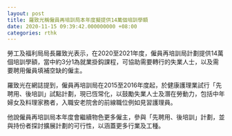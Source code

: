 ```yaml
---
layout: post
title: 羅致光稱僱員再培訓局本年度擬提供14萬個培訓學額　
date: 2020-11-15 09:39:42.000000000 +08:00
categories: rthk
---
```


勞工及福利局局長羅致光表示，在2020至2021年度，僱員再培訓局計劃提供14萬個培訓學額，當中約3分1為就業掛鈎課程，可協助需要轉行的失業人士，以及需要聘用僱員填補空缺的僱主。

羅致光在網誌提到，僱員再培訓局在2015至2016年度起，於健康護理業試行「先聘用、後培訓」試點計劃，現已恆常化，以鼓勵失業人士及潛在勞動力，包括中年婦女及料理家務者，入職安老院舍的前線職位例如見習護理員。

他說僱員再培訓局本年度會繼續物色更多僱主，參與「先聘用、後培訓」計劃，並與持份者探討擴展計劃的可行性，以涵蓋更多行業及工種。
